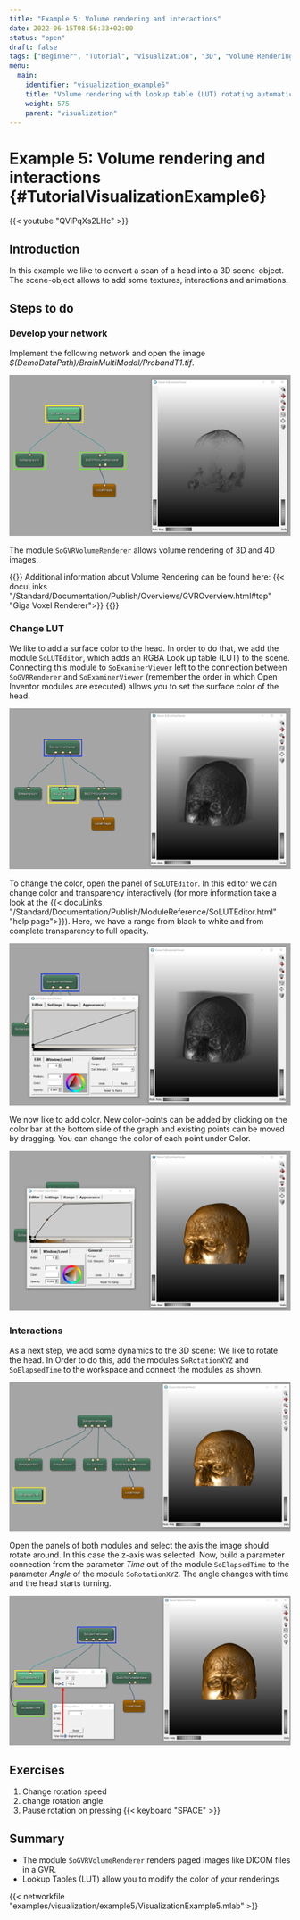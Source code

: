 ```yaml
---
title: "Example 5: Volume rendering and interactions"
date: 2022-06-15T08:56:33+02:00
status: "open"
draft: false
tags: ["Beginner", "Tutorial", "Visualization", "3D", "Volume Rendering", "GVR", "LUT"]
menu: 
  main:
    identifier: "visualization_example5"
    title: "Volume rendering with lookup table (LUT) rotating automatically."
    weight: 575
    parent: "visualization"
---
```

# Example 5: Volume rendering and interactions {#TutorialVisualizationExample6}

{{< youtube "QViPqXs2LHc" >}}

## Introduction
In this example we like to convert a scan of a head into a 3D scene-object. The scene-object allows to add some textures, interactions and animations.

## Steps to do
### Develop your network
Implement the following network and open the image *$(DemoDataPath)/BrainMultiModal/ProbandT1.tif*.

![SoGVRVolumeRenderer](/images/tutorials/visualization/V6_01.png "SoGVRVolumeRenderer")

The module `SoGVRVolumeRenderer` allows volume rendering of 3D and 4D images.

{{<alert class="info" caption="Extra Infos">}}
Additional information about Volume Rendering can be found here: {{< docuLinks "/Standard/Documentation/Publish/Overviews/GVROverview.html#top" "Giga Voxel Renderer">}}
{{</alert>}}

[//]: <> (MVL-653)

### Change LUT
We like to add a surface color to the head. In order to do that, we add the module `SoLUTEditor`, which adds an RGBA Look up table (LUT) to the scene. Connecting this module to `SoExaminerViewer` left to the connection between `SoGVRRenderer` and `SoExaminerViewer` (remember the order in which Open Inventor modules are executed) allows you to set the surface color of the head.

![SoLUTEditor](/images/tutorials/visualization/V6_02.png "SoLUTEditor")

To change the color, open the panel of `SoLUTEditor`. In this editor we can change color and transparency interactively (for more information take a look at the {{< docuLinks "/Standard/Documentation/Publish/ModuleReference/SoLUTEditor.html" "help page">}}). Here, we have a range from black to white and from complete transparency to full opacity.

![SoLUTEditor change colors](/images/tutorials/visualization/V6_03.png "SoLUTEditor change colors")

We now like to add color. New color-points can be added by clicking on the color bar at the bottom side of the graph and existing points can be moved by dragging. You can change the color of each point under Color.

![SoLUTEditor add colors](/images/tutorials/visualization/V6_04.png "SoLUTEditor add colors")

### Interactions
As a next step, we add some dynamics to the 3D scene: We like to rotate the head. In Order to do this, add the modules `SoRotationXYZ` and `SoElapsedTime` to the workspace and connect the modules as shown.

![SoRotationXYZ](/images/tutorials/visualization/V6_05.png "SoRotationXYZ")

Open the panels of both modules and select the axis the image should rotate around. In this case the z-axis was selected. Now, build a parameter connection from the parameter *Time* out of the module `SoElapsedTime` to the parameter *Angle* of the module `SoRotationXYZ`. The angle changes with time and the head starts turning.

![Time and Angle](/images/tutorials/visualization/V6_06.png "Time and Angle")

## Exercises
1. Change rotation speed
2. change rotation angle
3. Pause rotation on pressing {{< keyboard "SPACE" >}}

## Summary
* The module `SoGVRVolumeRenderer` renders paged images like DICOM files in a GVR.
* Lookup Tables (LUT) allow you to modify the color of your renderings

{{< networkfile "examples/visualization/example5/VisualizationExample5.mlab" >}}
